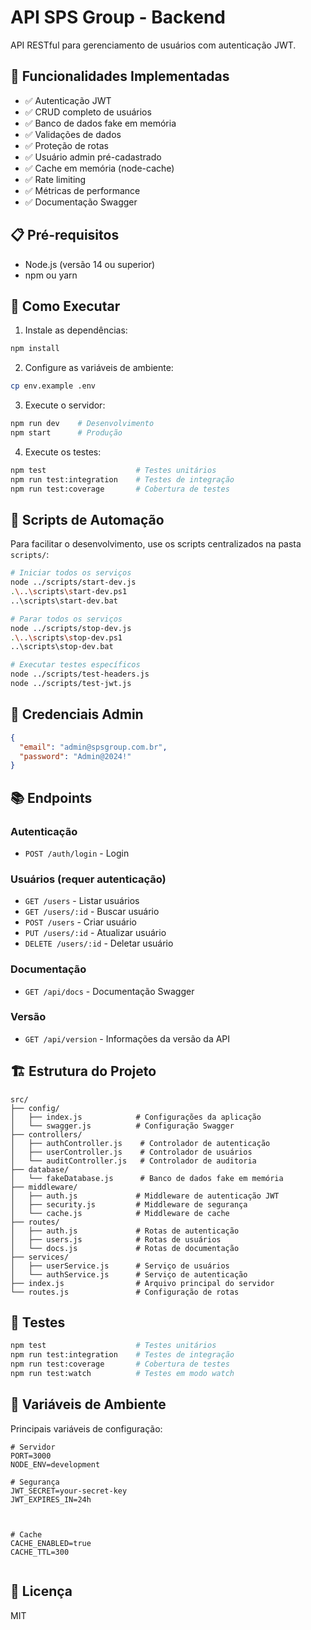 # API SPS Group - Backend

API RESTful para gerenciamento de usuários com autenticação JWT.

## 🚀 Funcionalidades Implementadas

- ✅ Autenticação JWT
- ✅ CRUD completo de usuários
- ✅ Banco de dados fake em memória
- ✅ Validações de dados
- ✅ Proteção de rotas
- ✅ Usuário admin pré-cadastrado
- ✅ Cache em memória (node-cache)
- ✅ Rate limiting
- ✅ Métricas de performance
- ✅ Documentação Swagger

## 📋 Pré-requisitos

- Node.js (versão 14 ou superior)
- npm ou yarn

## 🚀 Como Executar

1. Instale as dependências:
```bash
npm install
```

2. Configure as variáveis de ambiente:
```bash
cp env.example .env
```

3. Execute o servidor:
```bash
npm run dev    # Desenvolvimento
npm start      # Produção
```

4. Execute os testes:
```bash
npm test                    # Testes unitários
npm run test:integration    # Testes de integração
npm run test:coverage       # Cobertura de testes
```

## 🤖 Scripts de Automação

Para facilitar o desenvolvimento, use os scripts centralizados na pasta `scripts/`:

```bash
# Iniciar todos os serviços
node ../scripts/start-dev.js
.\..\scripts\start-dev.ps1
..\scripts\start-dev.bat

# Parar todos os serviços
node ../scripts/stop-dev.js
.\..\scripts\stop-dev.ps1
..\scripts\stop-dev.bat

# Executar testes específicos
node ../scripts/test-headers.js
node ../scripts/test-jwt.js
```



## 🔐 Credenciais Admin

```json
{
  "email": "admin@spsgroup.com.br",
  "password": "Admin@2024!"
}
```

## 📚 Endpoints

### Autenticação
- `POST /auth/login` - Login

### Usuários (requer autenticação)
- `GET /users` - Listar usuários
- `GET /users/:id` - Buscar usuário
- `POST /users` - Criar usuário
- `PUT /users/:id` - Atualizar usuário
- `DELETE /users/:id` - Deletar usuário



### Documentação
- `GET /api/docs` - Documentação Swagger

### Versão
- `GET /api/version` - Informações da versão da API

## 🏗️ Estrutura do Projeto

```
src/
├── config/
│   ├── index.js            # Configurações da aplicação
│   └── swagger.js          # Configuração Swagger
├── controllers/
│   ├── authController.js    # Controlador de autenticação
│   ├── userController.js    # Controlador de usuários
│   └── auditController.js   # Controlador de auditoria
├── database/
│   └── fakeDatabase.js      # Banco de dados fake em memória
├── middleware/
│   ├── auth.js             # Middleware de autenticação JWT
│   ├── security.js         # Middleware de segurança
│   └── cache.js            # Middleware de cache
├── routes/
│   ├── auth.js             # Rotas de autenticação
│   ├── users.js            # Rotas de usuários
│   └── docs.js             # Rotas de documentação
├── services/
│   ├── userService.js      # Serviço de usuários
│   └── authService.js      # Serviço de autenticação
├── index.js                # Arquivo principal do servidor
└── routes.js               # Configuração de rotas
```

## 🧪 Testes

```bash
npm test                    # Testes unitários
npm run test:integration    # Testes de integração
npm run test:coverage       # Cobertura de testes
npm run test:watch          # Testes em modo watch
```

## 🔧 Variáveis de Ambiente

Principais variáveis de configuração:

```env
# Servidor
PORT=3000
NODE_ENV=development

# Segurança
JWT_SECRET=your-secret-key
JWT_EXPIRES_IN=24h



# Cache
CACHE_ENABLED=true
CACHE_TTL=300


```

## 📄 Licença

MIT